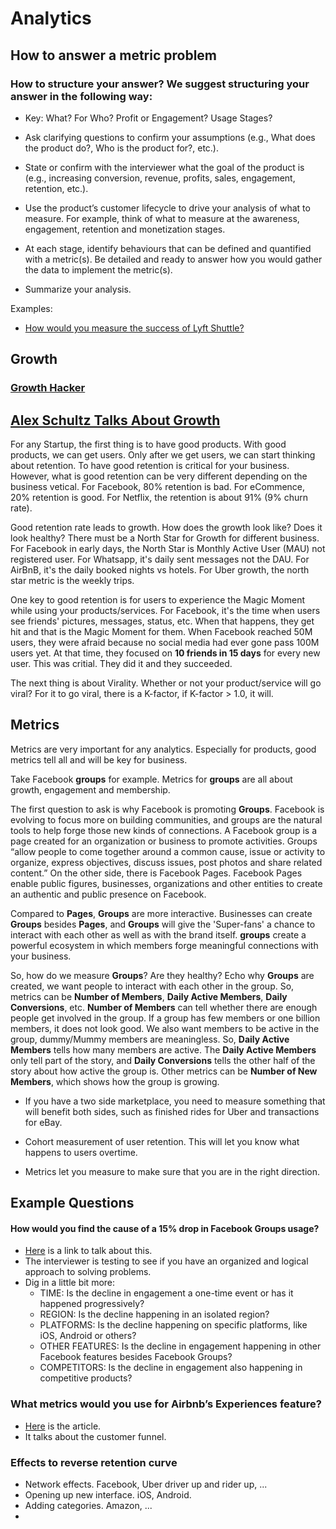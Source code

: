 Analytics
==========

## How to answer a metric problem

### **How to structure your answer? We suggest structuring your answer in the following way:**

  - Key: What? For Who? Profit or Engagement? Usage Stages? 

  - Ask clarifying questions to confirm your assumptions (e.g., What does the product do?, Who is the product for?, etc.).

  - State or confirm with the interviewer what the goal of the product is (e.g., increasing conversion, revenue, profits, sales, engagement, retention, etc.).

  - Use the product’s customer lifecycle to drive your analysis of what to measure. For example, think of what to measure at the awareness, engagement, retention and monetization stages.

  - At each stage, identify behaviours that can be defined and quantified with a metric(s). Be detailed and ready to answer how you would gather the data to implement the metric(s).

  - Summarize your analysis.

Examples:

  - [How would you measure the success of Lyft Shuttle?](https://medium.com/stellarpeers/how-would-you-measure-the-success-of-lyft-shuttle-5326796fcb48)

## Growth

### [Growth Hacker](https://growthhackers.com/)

## [Alex Schultz Talks About Growth](https://www.youtube.com/watch?v=n_yHZ_vKjno)

For any Startup, the first thing is to have good products. With good products, we can get users. Only after we get users, we can start thinking about retention. To have good retention is critical for your business. However, what is good retention can be very different depending on the business vetical. For Facebook, 80% retention is bad. For eCommence, 20% retention is good. For Netflix, the retention is about 91% (9% churn rate).

Good retention rate leads to growth. How does the growth look like? Does it look healthy? There must be a North Star for Growth for different business. For Facebook in early days, the North Star is Monthly Active User (MAU) not registered user. For Whatsapp, it's daily sent messages not the DAU. For AirBnB, it's the daily booked nights vs hotels. For Uber growth, the north star metric is the weekly trips. 

One key to good retention is for users to experience the Magic Moment while using your products/services. For Facebook, it's the time when users see friends' pictures, messages, status, etc. When that happens, they get hit and that is the Magic Moment for them. When Facebook reached 50M users, they were afraid because no social media had ever gone pass 100M users yet. At that time, they focused on **10 friends in 15 days** for every new user. This was critial. They did it and they succeeded.

The next thing is about Virality. Whether or not your product/service will go viral? For it to go viral, there is a K-factor, if K-factor > 1.0, it will. 

## Metrics

Metrics are very important for any analytics. Especially for products, good metrics tell all and will be key for business. 

Take Facebook **groups** for example. Metrics for **groups** are all about growth, engagement and membership.

The first question to ask is why Facebook is promoting **Groups**. Facebook is evolving to focus more on building communities, and groups are the natural tools to help forge those new kinds of connections. A Facebook group is a page created for an organization or business to promote activities. Groups “allow people to come together around a common cause, issue or activity to organize, express objectives, discuss issues, post photos and share related content.” On the other side, there is Facebook Pages. Facebook Pages enable public figures, businesses, organizations and other entities to create an authentic and public presence on Facebook.

Compared to **Pages**, **Groups** are more interactive. Businesses can create **Groups** besides **Pages**, and **Groups** will give the 'Super-fans' a chance to interact with each other as well as with the brand itself. **groups** create a powerful ecosystem in which members forge meaningful connections with your business.

So, how do we measure **Groups**? Are they healthy? Echo why **Groups** are created, we want people to interact with each other in the group. So, metrics can be **Number of Members**, **Daily Active Members**, **Daily Conversions**, etc. **Number of Members** can tell whether there are enough people get involved in the group. If a group has few members or one billion members, it does not look good. We also want members to be active in the group, dummy/Mummy members are meaningless. So, **Daily Active Members** tells how many members are active. The **Daily Active Members** only tell part of the story, and **Daily Conversions** tells the other half of the story about how active the group is. Other metrics can be **Number of New Members**, which shows how the group is growing.

  - If you have a two side marketplace, you need to measure something that will benefit both sides, such as finished rides for Uber and transactions for eBay. 

  - Cohort measurement of user retention. This will let you know what happens to users overtime. 

  - Metrics let you measure to make sure that you are in the right direction.

## Example Questions

#### How would you find the cause of a 15% drop in Facebook Groups usage?

  - [Here](https://medium.com/stellarpeers/how-would-you-find-the-cause-of-a-15-drop-in-facebook-groups-usage-47a09de6ef30) is a link to talk about this.
  - The interviewer is testing to see if you have an organized and logical approach to solving problems.
  - Dig in a little bit more:
    - TIME: Is the decline in engagement a one-time event or has it happened progressively?
    - REGION: Is the decline happening in an isolated region?
    - PLATFORMS: Is the decline happening on specific platforms, like iOS, Android or others?
    - OTHER FEATURES: Is the decline in engagement happening in other Facebook features besides Facebook Groups?
    - COMPETITORS: Is the decline in engagement also happening in competitive products?

### What metrics would you use for Airbnb’s Experiences feature?
  - [Here](https://medium.com/stellarpeers/what-metrics-would-you-use-for-airbnbs-experiences-feature-9ca0b950ac08) is the article.
  - It talks about the customer funnel.

### Effects to reverse retention curve
  - Network effects. Facebook, Uber driver up and rider up, ...
  - Opening up new interface. iOS, Android.
  - Adding categories. Amazon, ...
  - 
